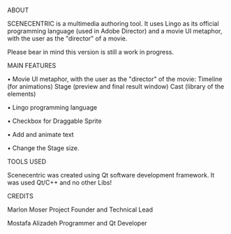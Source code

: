 ABOUT

SCENECENTRIC is a multimedia authoring tool. It uses Lingo as its official programming language (used in Adobe Director) and a movie UI metaphor, with the user as the "director" of a movie.

Please bear in mind this version is still a work in progress.

MAIN FEATURES

• Movie UI metaphor, with the user as the "director" of the movie:
Timeline (for animations)
Stage (preview and final result window)
Cast (library of the elements)

• Lingo programming language

• Checkbox for Draggable Sprite

• Add and animate text

• Change the Stage size.

TOOLS USED

Scenecentric was created using Qt software development framework. It was used Qt/C++ and no other Libs!

CREDITS

Marlon Moser
Project Founder and Technical Lead

Mostafa Alizadeh
Programmer and Qt Developer
